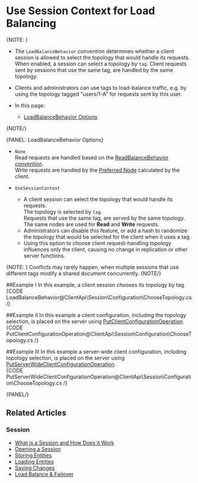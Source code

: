 # Use Session Context for Load Balancing

{NOTE: }

* The `LoadBalanceBehavior` convention determines whether a client session 
  is allowed to select the topology that would handle its requests.  
  When enabled, a session can select a topology by `tag`. Client requests 
  sent by sessions that use the same tag, are handled by the same topology.  
* Clients and administrators can use tags to load-balance traffic, e.g. by 
  using the topology tagged "users/1-A" for requests sent by this user.  

* In this page:  
   * [LoadBalanceBehavior Options](../../../client-api/session/configuration/use-session-context-for-load-balancing#loadbalancebehavior-options)  

{NOTE/}

{PANEL: LoadBalanceBehavior Options}

  * `None`  
    Read requests are handled based on the 
    [ReadBalanceBehavior convention](../../../client-api/configuration/load-balance-and-failover#readbalancebehavior-options).  
    Write requests are handled by the [Preferred Node](../../../client-api/configuration/load-balance-and-failover#preferred-node) 
    calculated by the client.  

  * `UseSessionContext`
     * A client session can select the topology that would handle its requests.  
       The topology is selected by `tag`.  
       Requests that use the same tag, are served by the same topology.  
       The same nodes are used for **Read** and **Write** requests.  
     * Administrators can disable this feature, or add a hash to randomize 
       the topology that would be selected for the client when it uses a tag.  
     * Using this option to choose client request-handling topology 
       influences only the client, causing no change in replication 
       or other server functions.  

  {NOTE: }
  Conflicts may rarely happen, when multiple sessions that use different tags 
  modify a shared document concurrently. 
  {NOTE/}

##Example I
In this example, a client session chooses its topology by tag.  
{CODE LoadBalanceBehavior@ClientApi\Session\Configuration\ChooseTopology.cs /}

##Example II
In this example a client configuration, including the topology 
selection, is placed on the server using 
[PutClientConfigurationOperation](../../../client-api/operations/maintenance/configuration/put-client-configuration).  
{CODE PutClientConfigurationOperation@ClientApi\Session\Configuration\ChooseTopology.cs /}

##Example III
In this example a server-wide client configuration, including topology 
selection, is placed on the server using 
[PutServerWideClientConfigurationOperation](../../../client-api/operations/server-wide/configuration/put-serverwide-client-configuration).  
{CODE PutServerWideClientConfigurationOperation@ClientApi\Session\Configuration\ChooseTopology.cs /}

{PANEL/}

## Related Articles

### Session

- [What is a Session and How Does it Work](../../../client-api/session/what-is-a-session-and-how-does-it-work) 
- [Opening a Session](../../../client-api/session/opening-a-session)
- [Storing Entities](../../../client-api/session/storing-entities)
- [Loading Entities](../../../client-api/session/loading-entities)
- [Saving Changes](../../../client-api/session/saving-changes)
- [Load Balance & Failover](../../../client-api/configuration/load-balance-and-failover)
